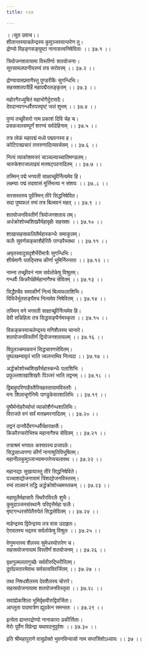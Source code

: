 ```yaml
---
title: ०३७

---
```

।।सूत उवाच।।  
शीतान्तस्याचलेन्द्रस्य कुमुञ्जस्यान्तरेण तु।  
द्रोण्यो विहङ्गसङ्घुष्टा नानासत्त्वनिषेविताः ।। ३७.१ ।।  
  
त्रियोजनशतायामा विस्तीर्णाः शतयोजनाः।  
सुरसामलपानीयरम्यं तत्र सरोवरम् ।। ३७.२ ।।  
  
द्रोण्यायामप्रमाणैस्तु पुण्डरीकैः सुगन्धिभिः।  
सहस्रशतपत्रैर्हि महापद्मैरलङ्कृतम् ।। ३७.३ ।।  
  
महोरगैरध्युषितं महाभोगैर्दुरासदैः।  
देवदानवगन्धर्वैरुपस्पृष्टं जलं शुभम् ।। ३७.४ ।।  
  
पुण्यं तच्छ्रीसरो नाम प्रकाशं दिवि चेह च।  
प्रसन्नजलसम्पूर्णं शरण्यं सर्वदेहिनाम् ।। ३७.५ ।।  
  
तत्र त्वेकं महापद्मं मध्ये पद्मवनस्य ह।  
कोटिपत्रप्रचारं तत्तरुणादित्यवर्चसम् ।। ३७.६ ।।  
  
नित्यं व्याकोशमजरं चाञ्चल्याच्चातिमण्डलम्।  
चारुकेशरजालाढ्यं मत्तषट्‌पदनादितम् ।। ३७.७ ।।  
  
तस्मिन् पद्मे भगवती साक्षाच्छ्रीर्नित्यमेव हि।  
लक्ष्म्याः पद्मं तदावासं मूर्त्तिमत्या न संशयः ।। ३७..८ ।।  
  
सरसस्तस्य पूर्वस्मिन् तीरे सिद्धनिषेवित।  
सदा पुष्पफलं रम्यं तत्र बिल्ववनं महत् ।। ३७.९ ।।  
  
शतयोजनविस्तीर्णं त्रियोजनशताय तम्।  
अर्धक्रोशोच्चशिखरैर्महावृक्षैः सहस्रशः ।। ३७.१० ।।  
  
शाखासहस्रकलितैर्महास्कन्धैः समाकुलम्।  
फलैः सुवर्णसङ्काशैर्हरितैः पाण्डरैस्तथा ।। ३७.११ ।।  
  
अमृतस्वादुसदृशैर्भेरीमात्रैः सुगन्धिभिः।  
शीर्यमाणैः पतद्भिश्च कीर्णा भूमिर्निरन्तरा ।। ३७.१२ ।।  
  
नाम्ना तच्छ्रीवनं नाम सर्वलोकेषु विश्रुतम्।  
गन्धर्वैः किन्नरैर्यक्षैर्महानागैश्च सेवितम् ।। ३७.१३ ।।  
  
सिद्धैश्चैव समाकीर्णं नित्यं बिल्वफलाशिभिः।  
विविधैर्भूतसङ्घैश्च नित्यमेव निषेवितम् ।। ३७.१४ ।।  
  
तस्मिन् वने भगवती साक्षाच्छ्रीर्नित्यमेव हि।  
देवी सन्निहिता तत्र सिद्धसङ्घैर्नमस्कृता ।। ३७.१५ ।।  
  
विकङ्कस्याचलेन्द्रस्य मणिशैलस्य चान्तरे।  
शतयोजनविस्तीर्णं द्वियोजनशतायतम् ।। ३७.१६ ।।  
  
विपुलञ्चम्पकवनं सिद्धचारणसेवितम्।  
पुष्पलक्ष्म्यावृतं भाति ज्वलन्तमिव नित्यदा ।। ३७.१७ ।।  
  
अर्द्धक्रोशोच्चशिखरैर्महास्कन्धैः पलाशिभिः ।  
प्रफुल्लशाखाशिखरैः पिञ्जरं भाति तद्वनम् ।। ३७.१८ ।।  
  
द्विबाहुपरिणाहैस्तैस्त्रिहस्तायामविस्तरैः ।  
मनः शिलाचूर्णनिभैः पाण्डुकेसरशालिभिः ।। ३७.१९ ।।  
  
पुष्पैर्मनोहरैर्व्याप्तं व्याकोशैर्गन्धशालिभिः।  
विराजते वनं सर्वं मत्तभ्रमरनादितम् ।। ३७.२० ।।  
  
तद्वनं दानवैर्देवगन्धर्वैर्यक्षराक्षसैः।  
किन्नरैरप्सरोभिश्च महानागैश्च सेवितम् ।। ३७.२१ ।।  
  
तत्राश्रमं भगवतः कश्यपस्य प्रजापतेः।  
सिद्धसाध्यगणा कीर्णं नानाश्रुतिविभूषितम्।  
महानीलकुमुञ्जाभ्यामन्तरेप्यचलावथ ।। ३७.२२ ।।  
  
महानद्याः सुखायास्तु तीरे सिद्धनिषेविते।  
पञ्चाशद्योजनायामं त्रिंशद्योजनविस्तरम्।  
रम्यं तालवनं तद्धि अर्द्धक्रोशोच्चमस्तकम् ।। ३७.२३ ।।  
  
महामूलैर्महासारैः स्थिरैरविरलैः शुभैः।  
कुमुदाञ्जनसंस्थानैः परिवृत्तैर्महा फलैः।  
मृष्टगन्धरसोपेतैरुपेतं सिद्धसेवितम् ।। ३७.२४ ।।  
  
माहेन्द्रस्य द्विपेन्द्रस्य तत्र वास उदाहृतः।  
ऐरावतस्य भद्रस्य सर्वलोकेषु विश्रुतः ।। ३७.२५ ।।  
  
वेणुमन्तस्य शैलस्य सुमेधस्योत्तरेण च।  
सहस्रयोजनायामं विस्तीर्णं शतयोजनम् ।। ३७.२६ ।।  
  
वृक्षगुल्मलतागुच्छैः सर्ववीरुद्भिरीरितम्।  
दूर्वाप्रस्तारमेवाथ सर्वसत्वविवर्जितम् ।। ३७.२७ ।।  
  
तथा निषधशैलस्य देवशैलस्य चोत्तरे।  
सहस्रयोजनायामा शतयोजनविस्तृता ।। ३७.२८ ।।  
  
 सवांह्येकशिला भूमिर्वृक्षवीरुद्विवर्जिता।  
आप्लुता पादमात्रेण ह्युदकेन समन्ततः ।। ३७.२९ ।।  
  
इत्येता ह्यन्तरद्रोण्यो नानाकाराः प्रकीर्त्तिताः।  
मेरोः पूर्वेण विप्रेन्द्रा यथावदनुपूर्वशः ।। ३७.३० ।।  
  
इति श्रीमहापुराणे वायुप्रोक्ते भुवनविन्यासो नाम सप्तत्रिंशोऽध्यायः ।। ३७ ।।